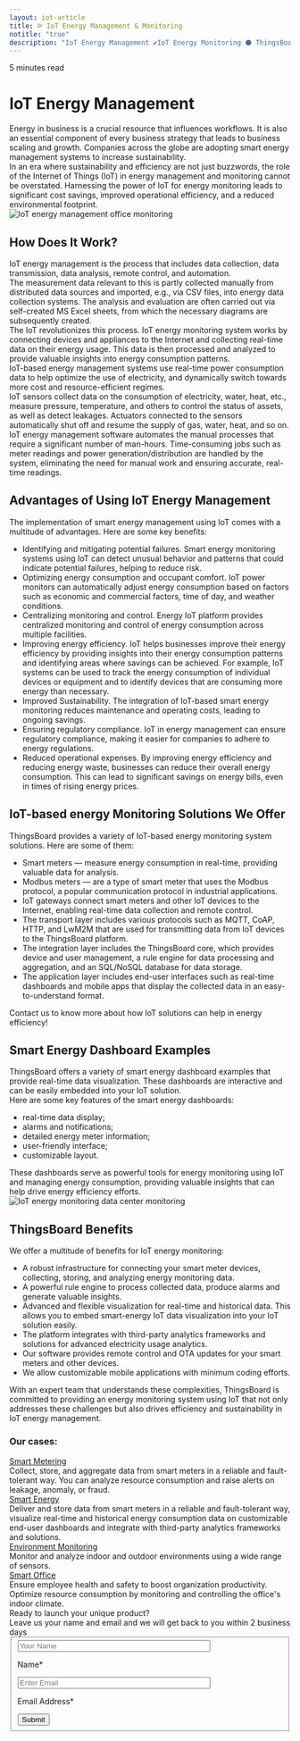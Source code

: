 ```yaml
---
layout: iot-article
title: ᐉ IoT Energy Management & Monitoring
notitle: "true"
description: "IoT Energy Management ✔IoT Energy Monitoring ⚫ ThingsBoard ➤ Smart energy monitoring and data visualization with ThingsBoard IoT Platform"
---
```


<section class="hero light-text"></section>
<div id="header-block" class="block-wrapper wrapper-main-color medium-padding">
    <div class="block-content">
        <div class="text-wrapper">
            <span class="read-info">5 minutes read</span>
            <h1>IoT Energy Management</h1>
            <div class="text-content medium-margin">Energy in business is a crucial resource that influences workflows. It is also an essential component of every business strategy that leads to business scaling and growth. Companies across the globe are adopting smart energy management systems to increase sustainability.</div>
            <div class="text-content">In an era where sustainability and efficiency are not just buzzwords, the role of the Internet of Things (IoT) in energy management and monitoring cannot be overstated. Harnessing the power of IoT for energy monitoring leads to significant cost savings, improved operational efficiency, and a reduced environmental footprint.</div>
        </div>
        <img class="image" srcset="/images/iot-articles/energy_management_1_1110x678.png 1090w, /images/iot-articles/energy_management_1_2220x1356.png 2180w" sizes="(max-width: 1920px) 1090px, (min-width: 1921px) 2180px" src="/images/iot-articles/energy_management_1_1110x678.png" alt="IoT energy management office monitoring"/>
        <div class="text-wrapper">
            <h2>How Does It Work?</h2>
            <div class="text-content small-margin">IoT energy management is the process that includes data collection, data transmission, data analysis, remote control, and automation.</div>
            <div class="text-content small-margin">The measurement data relevant to this is partly collected manually from distributed data sources and imported, e.g., via CSV files, into energy data collection systems. The analysis and evaluation are often carried out via self-created MS Excel sheets, from which the necessary diagrams are subsequently created.</div>
            <div class="text-content small-margin">The IoT revolutionizes this process. IoT energy monitoring system works by connecting devices and appliances to the Internet and collecting real-time data on their energy usage. This data is then processed and analyzed to provide valuable insights into energy consumption patterns.</div>
            <div class="text-content small-margin">IoT-based energy management systems use real-time power consumption data to help optimize the use of electricity, and dynamically switch towards more cost and resource-efficient regimes.</div>
            <div class="text-content small-margin">IoT sensors collect data on the consumption of electricity, water, heat, etc., measure pressure, temperature, and others to control the status of assets, as well as detect leakages. Actuators connected to the sensors automatically shut off and resume the supply of gas, water, heat, and so on.</div>
            <div class="text-content medium-margin">IoT energy management software automates the manual processes that require a significant number of man-hours. Time-consuming jobs such as meter readings and power generation/distribution are handled by the system, eliminating the need for manual work and ensuring accurate, real-time readings.</div>
            <h2 class="line-height-small">Advantages of Using IoT Energy Management</h2>
            <div class="text-content medium-margin">The implementation of smart energy management using IoT comes with a multitude of advantages. Here are some key benefits:</div>
            <ul class="list">
                <li>
                    <div class="paragraph-list-item">
                        <span class="bold-text">Identifying and mitigating potential failures.</span>
                        <span>Smart energy monitoring systems using IoT can detect unusual behavior and patterns that could indicate potential failures, helping to reduce risk.</span>
                    </div>
                </li>
                <li>
                    <div class="paragraph-list-item">
                        <span class="bold-text">Optimizing energy consumption and occupant comfort.</span>
                        <span>IoT power monitors can automatically adjust energy consumption based on factors such as economic and commercial factors, time of day, and weather conditions.</span>
                    </div>
                </li>
                <li>
                    <div class="paragraph-list-item">
                        <span class="bold-text">Centralizing monitoring and control.</span>
                        <span>Energy IoT platform provides centralized monitoring and control of energy consumption across multiple facilities.</span>
                    </div>
                </li>
                <li>
                    <div class="paragraph-list-item">
                        <span class="bold-text">Improving energy efficiency.</span>
                        <span>IoT helps businesses improve their energy efficiency by providing insights into their energy consumption patterns and identifying areas where savings can be achieved. For example, IoT systems can be used to track the energy consumption of individual devices or equipment and to identify devices that are consuming more energy than necessary.</span>
                    </div>
                </li>
                <li>
                    <div class="paragraph-list-item">
                        <span class="bold-text">Improved Sustainability.</span>
                        <span>The integration of IoT-based smart energy monitoring reduces maintenance and operating costs, leading to ongoing savings.</span>
                    </div>
                </li>
                <li>
                    <div class="paragraph-list-item">
                        <span class="bold-text">Ensuring regulatory compliance.</span>
                        <span>IoT in energy management can ensure regulatory compliance, making it easier for companies to adhere to energy regulations.</span>
                    </div>
                </li>
                <li>
                    <div class="paragraph-list-item">
                        <span class="bold-text">Reduced operational expenses.</span>
                        <span>By improving energy efficiency and reducing energy waste, businesses can reduce their overall energy consumption. This can lead to significant savings on energy bills, even in times of rising energy prices.</span>
                    </div>
                </li>
            </ul>
            <h2>IoT-based energy Monitoring Solutions We Offer</h2>
            <div class="text-content medium-margin">ThingsBoard provides a variety of IoT-based energy monitoring system solutions. Here are some of them:</div>
            <ul class="list">
                <li>Smart meters — measure energy consumption in real-time, providing valuable data for analysis.</li>
                <li>Modbus meters — are a type of smart meter that uses the Modbus protocol, a popular communication protocol in industrial applications.</li>
                <li>IoT gateways connect smart meters and other IoT devices to the Internet, enabling real-time data collection and remote control.</li>
                <li>The transport layer includes various protocols such as MQTT, CoAP, HTTP, and LwM2M that are used for transmitting data from IoT devices to the ThingsBoard platform.</li>
                <li>The integration layer includes the ThingsBoard core, which provides device and user management, a rule engine for data processing and aggregation, and an SQL/NoSQL database for data storage.</li>
                <li>The application layer includes end-user interfaces such as real-time dashboards and mobile apps that display the collected data in an easy-to-understand format.</li>
            </ul>
            <div class="text-content">Contact us to know more about how IoT solutions can help in energy efficiency!</div>
            <h2>Smart Energy Dashboard Examples</h2>
            <div class="text-content small-margin">ThingsBoard offers a variety of smart energy dashboard examples that provide real-time data visualization. These dashboards are interactive and can be easily embedded into your IoT solution.</div>
            <div class="text-content medium-margin">Here are some key features of the smart energy dashboards:</div>
            <ul class="list">
                <li>real-time data display;</li>
                <li>alarms and notifications;</li>
                <li>detailed energy meter information;</li>
                <li>user-friendly interface;</li>
                <li>customizable layout.</li>
            </ul>
            <div class="text-content">These dashboards serve as powerful tools for energy monitoring using IoT and managing energy consumption, providing valuable insights that can help drive energy efficiency efforts.</div>
        </div>
        <img class="image" srcset="/images/iot-articles/energy_management_2_1090x804.png 1090w, /images/iot-articles/energy_management_2_2180x1608.png 2180w" sizes="(max-width: 1920px) 1090px, (min-width: 1921px) 2180px" src="/images/iot-articles/energy_management_2_1090x804.png" alt="IoT energy monitoring data center monitoring"/>
        <div class="text-wrapper">
            <h2>ThingsBoard Benefits</h2>
            <div class="text-content medium-margin">We offer a multitude of benefits for IoT energy monitoring:</div>
            <ul class="list">
                <li>A robust infrastructure for connecting your smart meter devices, collecting, storing, and analyzing energy monitoring data.</li>
                <li>A powerful rule engine to process collected data, produce alarms and generate valuable insights.</li>
                <li>Advanced and flexible visualization for real-time and historical data. This allows you to embed smart-energy IoT data visualization into your IoT solution easily.</li>
                <li>The platform integrates with third-party analytics frameworks and solutions for advanced electricity usage analytics.</li>
                <li>Our software provides remote control and OTA updates for your smart meters and other devices.</li>
                <li>We allow customizable mobile applications with minimum coding efforts.</li>
            </ul>
            <div class="text-content">With an expert team that understands these complexities, ThingsBoard is committed to providing an energy monitoring system using IoT that not only addresses these challenges but also drives efficiency and sustainability in IoT energy management.</div>
            <h3>Our cases:</h3>
        </div>
        <div class="definitions-block">
            <div class="definitions-list side-paddings">
                <div class="definitions-list-item one-to-one-and-half align-start">
                    <div class="term bold"><a class="header-link" href="/smart-metering/">Smart Metering</a></div>
                    <div class="definition">Сollect, store, and aggregate data from smart meters in a reliable and fault-tolerant way. You can analyze resource consumption and raise alerts on leakage, anomaly, or fraud.</div>
                </div>
                <div class="definitions-list-item one-to-one-and-half align-start">
                    <div class="term bold"><a class="header-link" href="/smart-energy/">Smart Energy</a></div>
                    <div class="definition">Deliver and store data from smart meters in a reliable and fault-tolerant way, visualize real-time and historical energy consumption data on customizable end-user dashboards and integrate with third-party analytics frameworks and solutions.</div>
                </div>
                <div class="definitions-list-item one-to-one-and-half align-start">
                    <div class="term bold"><a class="header-link" href="/use-cases/environment-monitoring/">Environment Monitoring</a></div>
                    <div class="definition">Monitor and analyze indoor and outdoor environments using a wide range of sensors. </div>
                </div>
                <div class="definitions-list-item one-to-one-and-half align-start">
                    <div class="term bold"><a class="header-link" href="/use-cases/smart-office/">Smart Office</a></div>
                    <div class="definition">Ensure employee health and safety to boost organization productivity. Optimize resource consumption by monitoring and controlling the office's indoor climate.</div>
                </div>
            </div>
        </div>
    </div>
</div>
<div id="contact-us" class="block-wrapper wrapper-main-color">
    <div class="block-content">
        <div class="contact-us-content">
            <div class="info">
                <div class="title">Ready to launch your unique product?</div>
                <div class="text">Leave us your name and email and we will get back to you within 2 business days</div>
            </div>
            <form id="contact-form" class="contact-form" method="post" onsubmit="return validateContactForm(this)">
                <fieldset>
                    <div class="form-section">
                        <div class="form-element">
                            <label for="name">
                                <input id="name" class="contact-us-form-control" value="" placeholder="Your Name" name="name" type="text" size="40" maxlength="50">
                                <p>Name*</p>
                            </label>
                        </div>
                        <div class="form-element">
                            <label for="email">
                                <input id="email" class="contact-us-form-control" value="" placeholder="Enter Email" name="email" type="email" size="40" maxlength="80">
                                <p>Email Address*</p>
                            </label>
                        </div>
                    </div>
                    <div class="submit-button-container">
                        <input class="contact-us-button" value="Submit" type="submit">
                    </div>
                </fieldset>
            </form>
        </div>
    </div>
</div>
